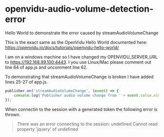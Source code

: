 # openvidu-audio-volume-detection-error
Hello World to demonstrate the error caused by streamAudioVolumeChange

This is the exact same as the OpenVidu Hello World documented here: https://openvidu.io/docs/tutorials/openvidu-hello-world/

I am on a windows machine so I have changed my OPENVIDU_SERVER_URL to https://192.168.99.100:4443. I you use Linux/Mac please comment out line 64 of app.js and uncomment line 62.

To demonstrating that streamAudioVolumeChange is broken I have added lines 25-27 of app.js.

```javascript
publisher.on('streamAudioVolumeChange', (event) => {
	console.log('Publisher audio volume change from ' + event.value.oldValue + ' to' + event.value.newValue);
});
```

When connectin to the session with a generated token the following error is thrown.
> There was an error connecting to the session: undefined Cannot read property 'jquery' of undefined